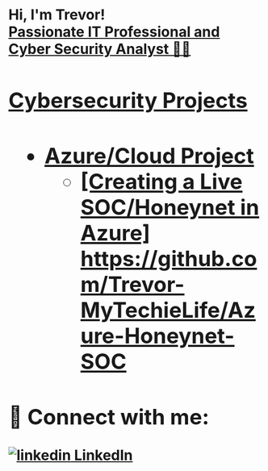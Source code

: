 <h1>Hi, I'm Trevor! <br/><a href="https://github.com/Trevor-MyTechieLife">Passionate IT Professional and Cyber Security Analyst 👨‍💻
  
  <h2>Cybersecurity Projects<h2>

- <b>Azure/Cloud Project</b>
  - [Creating a Live SOC/Honeynet in Azure] <https://github.com/Trevor-MyTechieLife/Azure-Honeynet-SOC>
  
<h2> 🤳 Connect with me:</h2>

<a href="https://www.linkedin.com/in/trevor-bailey-176600a1" rel="nofollow noreferrer">
    <img src="https://i.stack.imgur.com/gVE0j.png" alt="linkedin"> LinkedIn
  
